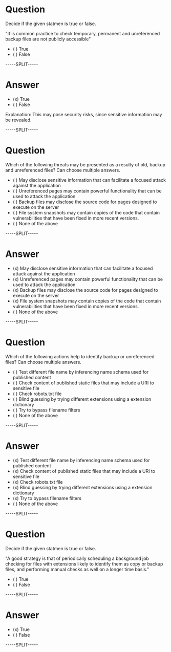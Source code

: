 # Question

Decide if the given statmen is true or false.

"It is common practice to check temporary, permanent and unreferenced backup files are not publicly accessible"

* ( ) True
* ( ) False

-----SPLIT-----

# Answer

* (x) True
* ( ) False


Explanation: This may pose security risks, since sensitive information may be revealed.

-----SPLIT-----


# Question

Which of the following threats may be presented as a resulty of old, backup and unreferenced files? Can choose multiple answers.

* ( ) May disclose sensitive information that can facilitate a focused attack against the application
* ( ) Unreferenced pages may contain powerful functionality that can be used to attack the application
* ( ) Backup files may disclose the source code for pages designed to execute on the server
* ( ) File system snapshots may contain copies of the code that contain vulnerabilities that have been fixed in more recent versions. 
* ( ) None of the above 

-----SPLIT-----

# Answer

* (x) May disclose sensitive information that can facilitate a focused attack against the application
* (x) Unreferenced pages may contain powerful functionality that can be used to attack the application
* (x) Backup files may disclose the source code for pages designed to execute on the server
* (x) File system snapshots may contain copies of the code that contain vulnerabilities that have been fixed in more recent versions. 
* ( ) None of the above 


-----SPLIT-----

# Question

Which of the following actions help to identify backup or unreferenced files? Can choose multiple answers.

* ( ) Test different file name by inferencing name schema used for published content
* ( ) Check content of published static files that may include a URI to sensitive file
* ( ) Check robots.txt file
* ( ) Blind guessing by trying different extensions using a extension dictionary
* ( ) Try to bypass filename filters
* ( ) None of the above 

-----SPLIT-----

# Answer

* (x) Test different file name by inferencing name schema used for published content
* (x) Check content of published static files that may include a URI to sensitive file
* (x) Check robots.txt file
* (x) Blind guessing by trying different extensions using a extension dictionary
* (x) Try to bypass filename filters
* ( ) None of the above 

-----SPLIT-----

# Question

Decide if the given statmen is true or false.

"A good strategy is that of periodically scheduling a background job checking for files with extensions likely to identify them as copy or backup files, and performing manual checks as well on a longer time basis."

* ( ) True
* ( ) False

-----SPLIT-----

# Answer

* (x) True
* ( ) False


-----SPLIT-----

